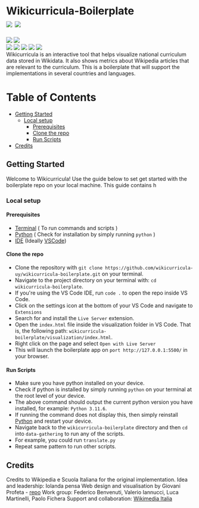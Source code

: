 
# Wikicurricula-Boilerplate <br> ![](https://img.shields.io/github/forks/wikicurricula-uy/wikicurricula-boilerplate?style=social) ![](https://img.shields.io/github/watchers/wikicurricula-uy/wikicurricula-boilerplate?style=social) <br>

![](https://img.shields.io/github/repo-size/wikicurricula-uy/wikicurricula-boilerplate) ![](https://img.shields.io/github/license/wikicurricula-uy/wikicurricula-boilerplate?color=red)<br>
![](https://img.shields.io/github/issues/wikicurricula-uy/wikicurricula-boilerplate?color=green) ![](https://img.shields.io/github/issues-pr/wikicurricula-uy/wikicurricula-boilerplate?color=green) ![](https://img.shields.io/github/downloads/wikicurricula-uy/wikicurricula-boilerplate/total) ![](https://img.shields.io/github/last-commit/wikicurricula-uy/wikicurricula-boilerplate) ![](https://img.shields.io/github/contributors/wikicurricula-uy/wikicurricula-boilerplate)<br>
Wikicurricula is an interactive tool that helps visualize national curriculum data stored in Wikidata. It also shows metrics about Wikipedia articles that are relevant to the curriculum.
This is a boilerplate that will support the implementations in several countries and languages.

# Table of Contents

- [Getting Started](#getting-started)
  - [Local setup](#local-setup)
    -  [Prerequisites](#prerequisites)
    - [Clone the repo](#clone-the-repo)
    - [Run Scripts](#runscripts)
- [Credits](#credits)

<a id="gettingStarted"></a>
## Getting Started

Welcome to Wikicurricula! Use the guide below to set get started with the boilerplate repo on your local machine. This guide contains h


<a id="localSetup"></a>
### Local setup

<a id="prerequisites"></a>
#### Prerequisites

- [Terminal]() ( To run commands and scripts )
- [Python](https://www.python.org/downloads/) ( Check for installation by simply running `python` )
- [IDE](https://code.visualstudio.com/download) (Ideally [VSCode](https://code.visualstudio.com/download))

<a id="cloneTheRepo"></a>
#### Clone the repo

- Clone the repository with `git clone https://github.com/wikicurricula-uy/wikicurricula-boilerplate.git` on your terminal.
- Navigate to the project directory on your terminal with: `cd wikicurricula-boilerplate`.
- If you're using the VS Code IDE, run  `code .` to open the repo inside VS Code.
- Click on the settings icon at the bottom of your VS Code and navigate to `Extensions`
- Search for and install the `Live Server` extension.
- Open the `index.html` file inside the visualization folder in VS Code. That is, the following path: `wikicurricula-boilerplate/visualization/index.html`.
- Right click on the page and select `Open with Live Server`
- This will launch the boilerplate app on `port http://127.0.0.1:5500/` in your browser.

<a id="runscripts"></a>
#### Run Scripts
- Make sure you have python installed on your device.
- Check if python is installed by simply running `python` on your terminal at the root level of your device.
- The above command should output the current python version you have installed, for example: `Python 3.11.6`. 
- If running the command does not display this, then simply reinstall [Python](https://www.python.org/downloads/) and restart your device.
- Navigate back to the `wikicurricula-boilerplate` directory and then `cd` into `data-gathering` to run any of the scripts.
- For example, you could run `translate.py`
- Repeat same pattern to run other scripts.



<a id="credits"></a>
## Credits

Credits to Wikipedia e Scuola Italiana for the original implementation.
Idea and leadership: Iolanda pensa
Web design and visualisation by Giovani Profeta - [repo](https://github.com/giovannipro/giovannipro.github.io/tree/master/wikipedia-scuola-italiana)
Work group: Federico Benvenuti, Valerio Iannucci, Luca Martinelli, Paolo Fichera
Support and collaboration: [Wikimedia Italia](https://www.wikimedia.it/)

